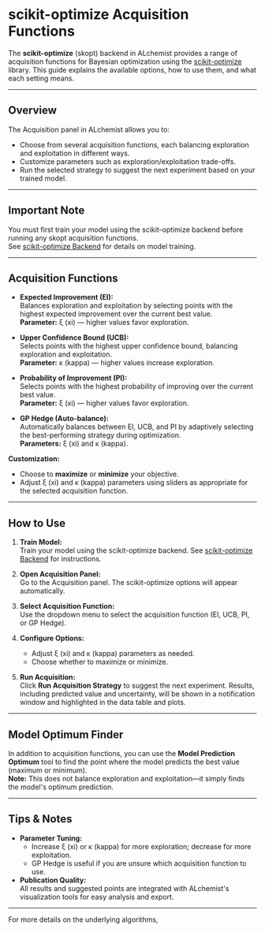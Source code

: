 # scikit-optimize Acquisition Functions

The **scikit-optimize** (skopt) backend in ALchemist provides a range of acquisition functions for Bayesian optimization using the [scikit-optimize](https://scikit-optimize.github.io/) library. This guide explains the available options, how to use them, and what each setting means.

---

## Overview

The Acquisition panel in ALchemist allows you to:

- Choose from several acquisition functions, each balancing exploration and exploitation in different ways.
- Customize parameters such as exploration/exploitation trade-offs.
- Run the selected strategy to suggest the next experiment based on your trained model.

---

## Important Note

You must first train your model using the scikit-optimize backend before running any skopt acquisition functions.  
See [scikit-optimize Backend](../modeling/skopt.md) for details on model training.

---

## Acquisition Functions

- **Expected Improvement (EI):**  
  Balances exploration and exploitation by selecting points with the highest expected improvement over the current best value.  
  **Parameter:** ξ (xi) — higher values favor exploration.

- **Upper Confidence Bound (UCB):**  
  Selects points with the highest upper confidence bound, balancing exploration and exploitation.  
  **Parameter:** κ (kappa) — higher values increase exploration.

- **Probability of Improvement (PI):**  
  Selects points with the highest probability of improving over the current best value.  
  **Parameter:** ξ (xi) — higher values favor exploration.

- **GP Hedge (Auto-balance):**  
  Automatically balances between EI, UCB, and PI by adaptively selecting the best-performing strategy during optimization.  
  **Parameters:** ξ (xi) and κ (kappa).

**Customization:**  
- Choose to **maximize** or **minimize** your objective.
- Adjust ξ (xi) and κ (kappa) parameters using sliders as appropriate for the selected acquisition function.

---

## How to Use

1. **Train Model:**  
   Train your model using the scikit-optimize backend. See [scikit-optimize Backend](../modeling/skopt.md) for instructions.

2. **Open Acquisition Panel:**  
   Go to the Acquisition panel. The scikit-optimize options will appear automatically.

3. **Select Acquisition Function:**  
   Use the dropdown menu to select the acquisition function (EI, UCB, PI, or GP Hedge).

4. **Configure Options:**  
   - Adjust ξ (xi) and κ (kappa) parameters as needed.
   - Choose whether to maximize or minimize.

5. **Run Acquisition:**  
   Click **Run Acquisition Strategy** to suggest the next experiment. Results, including predicted value and uncertainty, will be shown in a notification window and highlighted in the data table and plots.

---

## Model Optimum Finder

In addition to acquisition functions, you can use the **Model Prediction Optimum** tool to find the point where the model predicts the best value (maximum or minimum).  
**Note:** This does not balance exploration and exploitation—it simply finds the model's optimum prediction.

---

## Tips & Notes

- **Parameter Tuning:**  
  - Increase ξ (xi) or κ (kappa) for more exploration; decrease for more exploitation.
  - GP Hedge is useful if you are unsure which acquisition function to use.
- **Publication Quality:**  
  All results and suggested points are integrated with ALchemist's visualization tools for easy analysis and export.

---

For more details on the underlying algorithms,